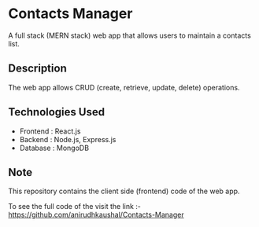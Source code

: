 # Contacts Manager

A full stack (MERN stack) web app that allows users to maintain a contacts list.

## Description

The web app allows CRUD (create, retrieve, update, delete) operations.

## Technologies Used

* Frontend : React.js
* Backend : Node.js, Express.js
* Database : MongoDB

## Note

This repository contains the client side (frontend) code of the web app. 

To see the full code of the visit the link :- https://github.com/anirudhkaushal/Contacts-Manager
